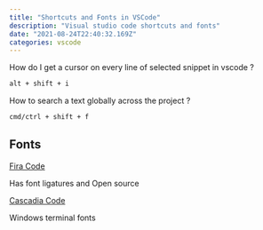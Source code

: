 ```yaml
---
title: "Shortcuts and Fonts in VSCode"
description: "Visual studio code shortcuts and fonts"
date: "2021-08-24T22:40:32.169Z"
categories: vscode
---
```


How do I get a cursor on every line of selected snippet in vscode ?

```markdown
alt + shift + i
```

How to search a text globally across the project ?

```markdown
cmd/ctrl + shift + f
```

## Fonts

[Fira Code](https://github.com/tonsky/FiraCode/wiki/VS-Code-Instructions)

Has font ligatures and Open source

[Cascadia Code](https://github.com/microsoft/cascadia-code/releases)

Windows terminal fonts
